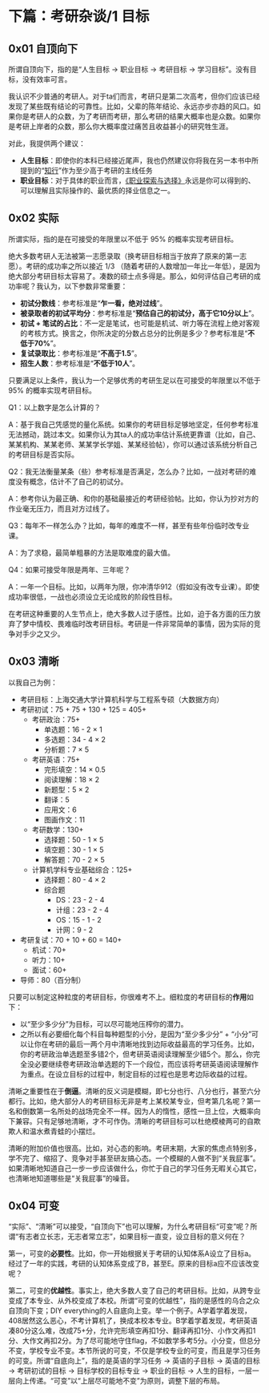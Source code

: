 # 下篇：考研杂谈/1 目标

## 0x01 自顶向下

所谓自顶向下，指的是“人生目标 → 职业目标 → 考研目标 → 学习目标”。没有目标，没有效率可言。

我认识不少普通的考研人。对于ta们而言，考研只是第二次高考，但你们应该已经发现了某些既有结论的可靠性。比如，父辈的陈年结论、永远亦步亦趋的风口。如果你是考研人的众数，为了考研而考研，那么考研的结果大概率也是众数。如果你是考研上岸者的众数，那么你大概率度过痛苦且收益甚小的研究牲生涯。

对此，我提供两个建议：

- **人生目标**：即使你的本科已经接近尾声，我也仍然建议你将我在另一本书中所提到的“[知行](https://github.com/Anticorianderist/de-vegetable/tree/main/1-src/2-self-educations/1-knowing-your-life)”作为至少高于考研的主线任务
- **职业目标**：对于具体的职业而言，[《职业探索与选择》](https://www.xuetangx.com/course/THU07111000433)永远是你可以得到的、可以理解且实际操作的、最优质的择业信息之一。

## 0x02 实际

所谓实际，指的是在可接受的年限里以不低于 $95\%$ 的概率实现考研目标。

绝大多数考研人无法被第一志愿录取（换考研目标相当于放弃了原来的第一志愿）。考研的成功率之所以接近 $1/3$ （随着考研的人数增加一年比一年低），是因为绝大部分考研目标太容易了。凑数的硕士点多得是。那么，如何评估自己考研的成功率呢？我认为，以下参数非常重要：

- **初试分数线**：参考标准是“**乍一看，绝对过线**”。
- **被录取者的初试平均分**：参考标准是“**预估自己的初试分，高于它10分以上**”。
- **初试 + 笔试的占比**：不一定是笔试，也可能是机试、听力等在流程上绝对客观的考核方式。换言之，你所决定的分数占总分的比例是多少？参考标准是“**不低于70%**”。
- **复试录取比**：参考标准是“**不高于1.5**”。
- **招生人数**：参考标准是“**不低于10人**”。

只要满足以上条件，我认为一个足够优秀的考研生足以在可接受的年限里以不低于 $95\%$ 的概率实现考研目标。

Q1：以上数字是怎么计算的？

A：基于我自己凭感觉的量化系统。如果你的考研目标足够地坚定，任何参考标准无法撼动，跳过本文。如果你认为其ta人的成功率估计系统更靠谱（比如，自己、某某机构、某某老师、某某学长学姐、某某经验帖），你可以通过该系统分析自己的考研目标是否实际。

Q2：我无法衡量某条（些）参考标准是否满足，怎么办？比如，一战对考研的难度没有概念，估计不了自己的初试分。

A：参考你认为最正确、和你的基础最接近的考研经验帖。比如，你认为抄对方的作业毫无压力，而且对方过线了。

Q3：每年不一样怎么办？比如，每年的难度不一样，甚至有些年份临时改专业课。

A：为了求稳，最简单粗暴的方法是取难度的最大值。

Q4：如果可接受年限是两年、三年呢？

A：一年一个目标。比如，以两年为限，你冲清华912（假如没有改专业课）。即使成功率很低，一战也必须设立无论成败的阶段性目标。

在考研这种重要的人生节点上，绝大多数人过于感性。比如，迫于各方面的压力放弃了梦中情校、畏难临时改考研目标。考研是一件非常简单的事情，因为实际的竞争对手少之又少。

## 0x03 清晰

以我自己为例：

- 考研目标：上海交通大学计算机科学与工程系专硕（大数据方向）
- 考研初试：75 + 75 + 130 + 125 = 405+
  - 考研政治：75+
    - 单选题：16 - 2 × 1
    - 多选题：34 - 4 × 2
    - 分析题：7 × 5
  - 考研英语：75+
    - 完形填空：14 × 0.5
    - 阅读理解：18 × 2
    - 新题型：5 × 2
    - 翻译：5
    - 应用文：6
    - 图画作文：11
  - 考研数学：130+
    - 选择题：50 - 1 × 5
    - 填空题：30 - 1 × 5
    - 解答题：70 - 2 × 5
  - 计算机学科专业基础综合：125+
    - 选择题：80 - 4 × 2
    - 综合题
      - DS：23 - 2 - 4
      - 计组：23 - 2 - 4
      - OS：15 - 1 - 2
      - 计网：9 - 2
- 考研复试：70 + 10 + 60 = 140+
  - 机试：70+
  - 听力：10+
  - 面试：60+
- 导师：80（百分制）

只要可以制定这种粒度的考研目标，你很难考不上。细粒度的考研目标的**作用**如下：

- 以“至少多少分”为目标，可以尽可能地压榨你的潜力。
- 之所以有必要细化每个科目每种题型的小分，是因为“至少多少分” + “小分”可以让你在考研的最后一两个月中清晰地找到边际收益最高的学习任务。比如，你的考研政治单选题至多错2个，但考研英语阅读理解至少错5个。那么，你完全没必要继续卷考研政治单选题的下一个段位，而应该将考研英语阅读理解作为重点。在设立目标的过程中，制定目标的过程也是思考边际收益的过程。

清晰之重要性在于**倒逼**。清晰的反义词是模糊，即七分也行、八分也行，甚至六分都行。比如，绝大部分人的考研目标无非是考上某校某专业，但考第几名呢？第一名和倒数第一名所处的战场完全不一样。因为人的惰性，感性一旦上位，大概率向下兼容。只有足够地清晰，才不可作伪。清晰的考研目标可以杜绝模棱两可的自欺欺人和温水煮青蛙的小摆烂。

清晰的附加价值也很高。比如，对心态的影响。考研末期，大家的焦虑点特别多，学不完了、缩招了、竞争对手甚至研友搞心态。一个模糊的人做不到“关我屁事”。如果清晰地知道自己一步一步应该做什么，你忙于自己的学习任务无暇关心其它，也清晰地知道哪些是“关我屁事”的噪音。

## 0x04 可变

“实际”、“清晰”可以接受，“自顶向下”也可以理解，为什么考研目标“可变”呢？所谓“有志者立长志，无志者常立志”，如果目标一直变，设立目标的意义何在？

第一，可变的**必要性**。比如，你一开始根据关于考研的认知体系A设立了目标a。经过了一年的实践，考研的认知体系变成了B，甚至E。原来的目标a应不应该改变呢？

第二，可变的**优越性**。事实上，绝大多数人变了自己的考研目标。比如，从跨专业变成了本专业、从外校变成了本校。所谓“可变的优越性”，指的是感性的乌合之众自顶向下变；DIY everything的人自底向上变。举一个例子。A学着学着发现，408居然这么恶心，不考计算机了，换成本校本专业。B学着学着发现，考研英语凑80分这么难，改成75+分，允许完形填空再扣1分、翻译再扣1分、小作文再扣1分、大作文再扣2分。为了尽可能地守住flag，不如数学多考5分。小分变，但总分不变，学校专业不变。本节所说的可变，不仅是学校专业的可变，而且是学习任务的可变。所谓“自底向上”，指的是英语的学习任务 → 英语的子目标 → 英语的目标 → 考研初试的目标 → 目标学校的目标专业 → 职业的目标 → 人生的目标，一层一层向上传递。“可变”以“上层尽可能地不变”为原则，调整下层的布局。

